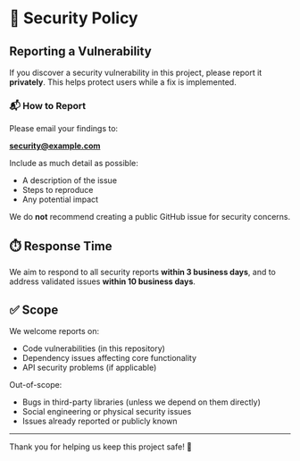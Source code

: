 # 🔐 Security Policy

## Reporting a Vulnerability

If you discover a security vulnerability in this project, please report it **privately**. This helps protect users while a fix is implemented.

### 📬 How to Report

Please email your findings to:

**security@example.com**

Include as much detail as possible:
- A description of the issue
- Steps to reproduce
- Any potential impact

We do **not** recommend creating a public GitHub issue for security concerns.

## ⏱️ Response Time

We aim to respond to all security reports **within 3 business days**, and to address validated issues **within 10 business days**.

## ✅ Scope

We welcome reports on:
- Code vulnerabilities (in this repository)
- Dependency issues affecting core functionality
- API security problems (if applicable)

Out-of-scope:
- Bugs in third-party libraries (unless we depend on them directly)
- Social engineering or physical security issues
- Issues already reported or publicly known

---

Thank you for helping us keep this project safe! 💙
